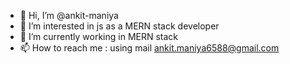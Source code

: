 - 👋 Hi, I’m @ankit-maniya
- 👀 I’m interested in js as a MERN stack developer
- 🌱 I’m currently working in MERN stack
- 📫 How to reach me : using mail ankit.maniya6588@gmail.com

<!---
ankit-maniya/ankit-maniya is a ✨ special ✨ repository because its `README.md` (this file) appears on your GitHub profile.
You can click the Preview link to take a look at your changes.
--->

